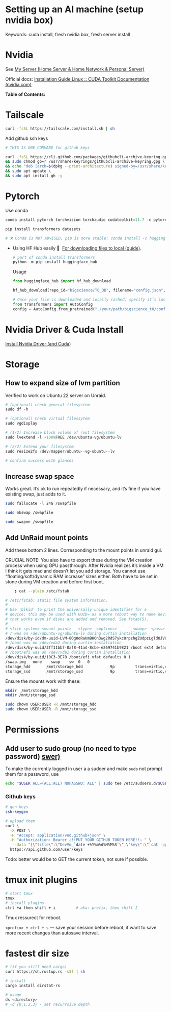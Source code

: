 # Setting up an AI machine (setup nvidia box)

Keywords: cuda install, fresh nvidia box, fresh server install

# Nvidia

See [My Server (Home Server & Home Network & Personal Server)](https://www.notion.so/My-Server-Home-Server-Home-Network-Personal-Server-5ae7682b5a9f424b99ad4b6378344c2d) 

Official docs: [Installation Guide Linux :: CUDA Toolkit Documentation (nvidia.com)](https://docs.nvidia.com/cuda/cuda-installation-guide-linux/index.html#ubuntu-installation-prepare)

************************************Table of Contents:************************************

# Tailscale

```bash
curl -fsSL https://tailscale.com/install.sh | sh
```

Add github ssh keys

```bash
# THIS IS ONE COMMAND for github keys

curl -fsSL https://cli.github.com/packages/githubcli-archive-keyring.gpg | sudo dd of=/usr/share/keyrings/githubcli-archive-keyring.gpg \
&& sudo chmod go+r /usr/share/keyrings/githubcli-archive-keyring.gpg \
&& echo "deb [arch=$(dpkg --print-architecture) signed-by=/usr/share/keyrings/githubcli-archive-keyring.gpg] https://cli.github.com/packages stable main" | sudo tee /etc/apt/sources.list.d/github-cli.list > /dev/null \
&& sudo apt update \
&& sudo apt install gh -y
```

# Pytorch

Use conda

```python
conda install pytorch torchvision torchaudio cudatoolkit=11.7 -c pytorch -c conda-forge
```

```python
pip install transformers datasets

# ❌ Conda is NOT ADVISED, pip is more stable: conda install -c huggingface transformers
```

- Using HF Hub easily 🙂  [For downloading files to local (guide)](https://huggingface.co/docs/huggingface_hub/how-to-downstream).
    
    ```python
    # part of conda install transformers
    python -m pip install huggingface_hub
    ```
    
    Usage
    
    ```python
    from huggingface_hub import hf_hub_download
    
    hf_hub_download(repo_id="bigscience/T0_3B", filename="config.json", cache_dir="./your/path/bigscience_t0")
    
    # Once your file is downloaded and locally cached, specify it’s local path to load and use it:
    from transformers import AutoConfig
    config = AutoConfig.from_pretrained("./your/path/bigscience_t0/config.json")
    ```
    

# Nvidia Driver & Cuda Install

[Install Nvidia Driver (and Cuda)](https://www.notion.so/Install-Nvidia-Driver-and-Cuda-91233309a4a948eeaad2a853427dfdcd)

# Storage

## **How to expand size of lvm partition**

Verified to work on Ubuntu 22 server on Unraid. 

```python
# (optional) check general filesystem
sudo df -h

# (optional) Check virtual filessytem
sudo vgdisplay

# (1/2) Increase block volume of root filesystem
sudo lvextend -l +100%FREE /dev/ubuntu-vg/ubuntu-lv

# (2/2) Extend your filesystem
sudo resize2fs /dev/mapper/ubuntu--vg-ubuntu--lv

# confirm success with glances 
```

## Increase swap space

Works great. It’s ok to run repeatedly if necessary, and it’s fine if you have existing swap, just adds to it.

```bash
sudo fallocate -l 24G /swapfile

sudo mkswap /swapfile

sudo swapon /swapfile
```

## Add UnRaid mount points

Add these bottom 2 lines. Corresponding to the mount points in unraid gui. 

CRUCIAL NOTE: You also have to export these during the VM creation process when using GPU passthrough. After Nvidia realizes it’s inside a VM I think it gets mad and doesn’t let you add storage. You cannot use “floating/soft/dynamic RAM increase” sizes either. Both have to be set in stone during VM creation and before first boot. 

```bash
	❯ cat --plain /etc/fstab

# /etc/fstab: static file system information.
#
# Use 'blkid' to print the universally unique identifier for a
# device; this may be used with UUID= as a more robust way to name devices
# that works even if disks are added and removed. See fstab(5).
#
# <file system> <mount point>   <type>  <options>       <dump>  <pass>
# / was on /dev/ubuntu-vg/ubuntu-lv during curtin installation
/dev/disk/by-id/dm-uuid-LVM-0Og0oRaUmBHOn3wg2RdS7ykc8rpzhgZUdpzLgldOJV0hg1GlDsIKnHYvw3qDwGF7 / ext4 defaults 0 1
# /boot was on /dev/vda2 during curtin installation
/dev/disk/by-uuid/3ff11bb7-8af8-41ad-8cbe-e269741b9821 /boot ext4 defaults 0 1
# /boot/efi was on /dev/vda1 during curtin installation
/dev/disk/by-uuid/10C3-3E78 /boot/efi vfat defaults 0 1
/swap.img   none    swap    sw  0   0
storage_hdd       /mnt/storage_hdd            9p         trans=virtio,version=9p2000.L,_netdev,rw 0 0
storage_ssd       /mnt/storage_ssd            9p         trans=virtio,version=9p2000.L,_netdev,rw 0 0
```

Ensure the mounts work with these:

```bash
mkdir  /mnt/storage_hdd
mkdir /mnt/storage_ssd

sudo chown USER:USER -R /mnt/storage_hdd
sudo chown USER:USER -R /mnt/storage_ssd
```

# Permissions

## Add user to sudo group (no need to type password) [swer)](https://askubuntu.com/questions/147241/execute-sudo-without-password)

To make the currently logged in user a a sudoer and make `sudo` not prompt them for a password, use

```bash
echo "$USER ALL=(ALL:ALL) NOPASSWD: ALL" | sudo tee /etc/sudoers.d/$USER
```

### Github keys

```bash
# gen keys
ssh-keygen

# upload them
curl \
  -X POST \
  -H "Accept: application/vnd.github+json" \
  -H "Authorization: Bearer ⚠️!!PUT YOUR GITHUB TOKEN HERE!!⚠️ " \
   --data "{\"title\":\"DevVm_`date +%Y%m%d%H%M%S`\",\"key\":\"`cat -pp ~/.ssh/id_rsa.pub`\"}"  \
  https://api.github.com/user/keys
```

Todo: better would be to GET the current token, not sure if possible. 

# tmux init plugins

```bash
# start tmux
tmux 
# install plugins
ctrl +a then shift + i         # aka: prefix, then shift I 
```

Tmux ressurect for reboot. 

`<prefix> + ctrl + s` — save your session before reboot, if want to save more recent changes than autosave interval. 

# fastest dir size

```bash
# (if you still need cargo)
curl https://sh.rustup.rs -sSf | sh

# install 
cargo install dirstat-rs

# usage
ds <directory>
# -d {0,1,2,3} - set recurrsive depth
```